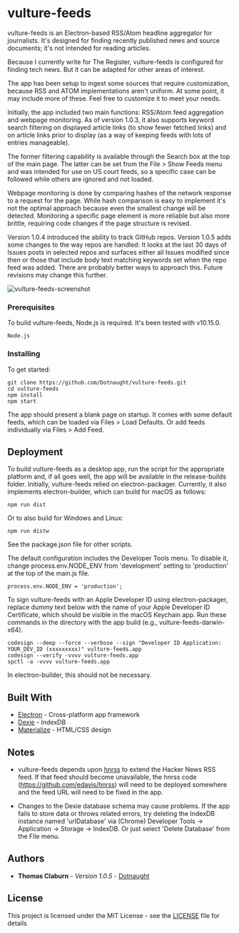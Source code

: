 # vulture-feeds

vulture-feeds is an Electron-based RSS/Atom headline aggregator for journalists. It's designed for finding recently published news and source documents; it's not intended for reading articles.

Because I currently write for The Register, vulture-feeds is configured for finding tech news. But it can be adapted for other areas of interest.

The app has been setup to ingest some sources that require customization, because RSS and ATOM implementations aren't uniform. At some point, it may include more of these. Feel free to customize it to meet your needs.

Initially, the app included two main functions: RSS/Atom feed aggregation and webpage monitoring. As of version 1.0.3, it also supports keyword search filtering on displayed article links (to show fewer fetched links) and on article links prior to display (as a way of keeping feeds with lots of entries manageable). 

The former filtering capability is available through the Search box at the top of the main page. The latter can be set from the File > Show Feeds menu and was intended for use on US court feeds, so a specific case can be followed while others are ignored and not loaded.

Webpage monitoring is done by comparing hashes of the network response to a request for the page. While hash comparison is easy to implement it's not the optimal approach because even the smallest change will be detected. Monitoring a specific page element is more reliable but also more brittle, requiring code changes if the page structure is revised.

Version 1.0.4 introduced the ability to track GitHub repos. Version 1.0.5 adds some changes to the way repos are handled: It looks at the last 30 days of Issues posts in selected repos and surfaces either all Issues modified since then or those that include body text matching keywords set when the repo feed was added. There are probably better ways to approach this. Future revisions may change this further.

<img alt="vulture-feeds-screenshot" src="https://user-images.githubusercontent.com/429084/36622694-90e4dd1a-18b3-11e8-9076-e1e344f825ab.png" style="max-width:100%;">

### Prerequisites

To build vulture-feeds, Node.js is required. It's been tested with v10.15.0.

```
Node.js
```

### Installing

To get started:

```
git clone https://github.com/Dotnaught/vulture-feeds.git
cd vulture-feeds
npm install
npm start
```

The app should present a blank page on startup. It comes with some default feeds, which can be loaded via Files > Load Defaults. Or add feeds individually via Files > Add Feed.

## Deployment

To build vulture-feeds as a desktop app, run the script for the appropriate platform and, if all goes well, the app will be available in the release-builds folder. Initially, vulture-feeds relied on electron-packager. Currently, it also implements electron-builder, which can build for macOS as follows:

```
npm run dist
```

Or to also build for Windows and Linux:

```
npm run distw
```

See the package.json file for other scripts.

The default configuration includes the Developer Tools menu. To disable it, change process.env.NODE_ENV from 'development' setting to 'production' at the top of the main.js file.

```
process.env.NODE_ENV = 'production';
```

To sign vulture-feeds with an Apple Developer ID using electron-packager, replace dummy text below with the name of your Apple Developer ID Certificate, which should be visible in the macOS Keychain app. Run these commands in the directory with the app build (e.g., vulture-feeds-darwin-x64).

```
codesign --deep --force --verbose --sign "Developer ID Application: YOUR_DEV_ID (xxxxxxxxx)" vulture-feeds.app
codesign --verify -vvvv vulture-feeds.app
spctl -a -vvvv vulture-feeds.app
```
In electron-builder, this should not be necessary.

## Built With

* [Electron](https://electronjs.org/) - Cross-platform app framework
* [Dexie](https://dexie.org/) - IndexDB
* [Materialize](https://materializecss.com/) - HTML/CSS design 

## Notes

* vulture-feeds depends upon [hnrss](https://edavis.github.io/hnrss/) to extend the Hacker News RSS feed. If that feed should become unavailable, the hnrss code (https://github.com/edavis/hnrss) will need to be deployed somewhere and the feed URL will need to be fixed in the app.

* Changes to the Dexie database schema may cause problems. If the app fails to store data or throws related errors, try deleting the IndexDB instance named 'urlDatabase' via (Chrome) Developer Tools -> Application -> Storage -> IndexDB. Or just select 'Delete Database' from the File menu.

## Authors

* **Thomas Claburn** - *Version 1.0.5* - [Dotnaught](https://github.com/Dotnaught)

## License

This project is licensed under the MIT License - see the [LICENSE](LICENSE.md) file for details
